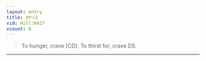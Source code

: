 ```yaml
---
layout: entry
title: རྔམ་√2
vid: Hill:0427
vcount: 0
---
```

> To hunger, crave [CD]\. To thirst for, crave DS\.


---

